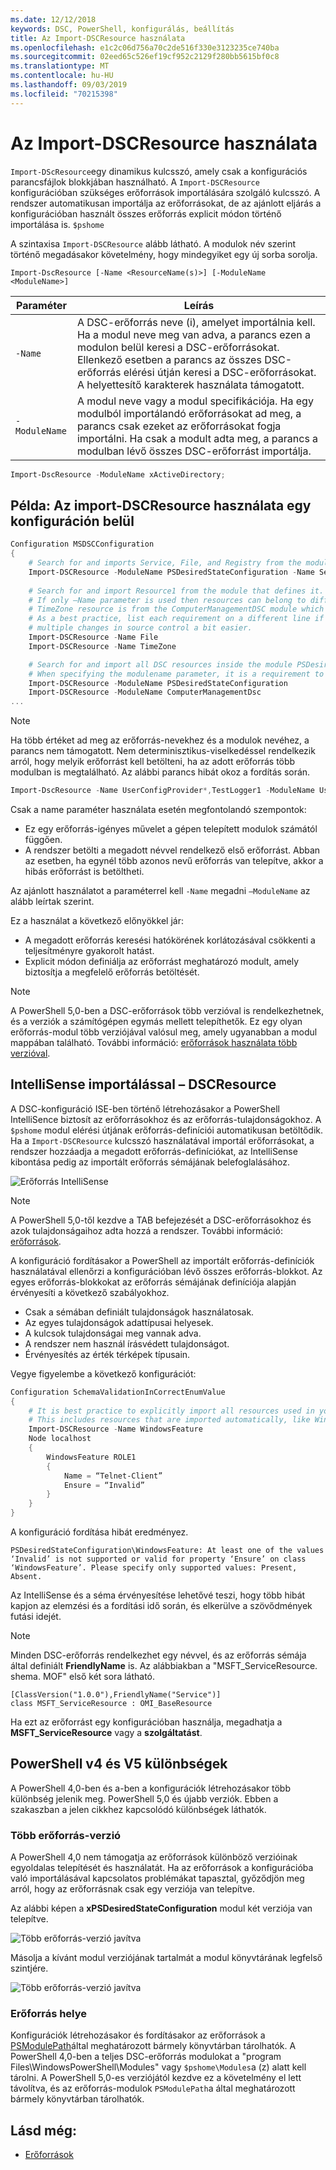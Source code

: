 ```yaml
---
ms.date: 12/12/2018
keywords: DSC, PowerShell, konfigurálás, beállítás
title: Az Import-DSCResource használata
ms.openlocfilehash: e1c2c06d756a70c2de516f330e3123235ce740ba
ms.sourcegitcommit: 02eed65c526ef19cf952c2129f280bb5615bf0c8
ms.translationtype: MT
ms.contentlocale: hu-HU
ms.lasthandoff: 09/03/2019
ms.locfileid: "70215398"
---
```

# <a name="using-import-dscresource"></a>Az Import-DSCResource használata

`Import-DScResource`egy dinamikus kulcsszó, amely csak a konfigurációs parancsfájlok blokkjában használható. A `Import-DSCResource` konfigurációban szükséges erőforrások importálására szolgáló kulcsszó. A rendszer automatikusan importálja az erőforrásokat, de az ajánlott eljárás a konfigurációban használt összes erőforrás explicit módon történő importálása is. [](Configurations.md) `$pshome`

A szintaxisa `Import-DSCResource` alább látható.  A modulok név szerint történő megadásakor követelmény, hogy mindegyiket egy új sorba sorolja.

```syntax
Import-DscResource [-Name <ResourceName(s)>] [-ModuleName <ModuleName>]
```

|Paraméter  |Leírás  |
|---------|---------|
|`-Name`|A DSC-erőforrás neve (i), amelyet importálnia kell. Ha a modul neve meg van adva, a parancs ezen a modulon belül keresi a DSC-erőforrásokat. Ellenkező esetben a parancs az összes DSC-erőforrás elérési útján keresi a DSC-erőforrásokat. A helyettesítő karakterek használata támogatott.|
|`-ModuleName`|A modul neve vagy a modul specifikációja.  Ha egy modulból importálandó erőforrásokat ad meg, a parancs csak ezeket az erőforrásokat fogja importálni. Ha csak a modult adta meg, a parancs a modulban lévő összes DSC-erőforrást importálja.|

```powershell
Import-DscResource -ModuleName xActiveDirectory;
```

## <a name="example-use-import-dscresource-within-a-configuration"></a>Példa: Az import-DSCResource használata egy konfiguráción belül

```powershell
Configuration MSDSCConfiguration
{
    # Search for and imports Service, File, and Registry from the module PSDesiredStateConfiguration.
    Import-DSCResource -ModuleName PSDesiredStateConfiguration -Name Service, File, Registry
    
    # Search for and import Resource1 from the module that defines it.
    # If only –Name parameter is used then resources can belong to different PowerShell modules as well.
    # TimeZone resource is from the ComputerManagementDSC module which is not installed by default.
    # As a best practice, list each requirement on a different line if possible.  This makes reviewing
    # multiple changes in source control a bit easier.
    Import-DSCResource -Name File
    Import-DSCResource -Name TimeZone

    # Search for and import all DSC resources inside the module PSDesiredStateConfiguration.
    # When specifying the modulename parameter, it is a requirement to list each on a new line.
    Import-DSCResource -ModuleName PSDesiredStateConfiguration
    Import-DSCResource -ModuleName ComputerManagementDsc
...
```

> [!NOTE]
> Ha több értéket ad meg az erőforrás-nevekhez és a modulok nevéhez, a parancs nem támogatott. Nem determinisztikus-viselkedéssel rendelkezik arról, hogy melyik erőforrást kell betölteni, ha az adott erőforrás több modulban is megtalálható. Az alábbi parancs hibát okoz a fordítás során.
>
> ```powershell
> Import-DscResource -Name UserConfigProvider*,TestLogger1 -ModuleName UserConfigProv,PsModuleForTestLogger
> ```

Csak a name paraméter használata esetén megfontolandó szempontok:

- Ez egy erőforrás-igényes művelet a gépen telepített modulok számától függően.
- A rendszer betölti a megadott névvel rendelkező első erőforrást. Abban az esetben, ha egynél több azonos nevű erőforrás van telepítve, akkor a hibás erőforrást is betöltheti.

Az ajánlott használatot a paraméterrel kell `-Name` megadni `–ModuleName` az alább leírtak szerint.

Ez a használat a következő előnyökkel jár:

- A megadott erőforrás keresési hatókörének korlátozásával csökkenti a teljesítményre gyakorolt hatást.
- Explicit módon definiálja az erőforrást meghatározó modult, amely biztosítja a megfelelő erőforrás betöltését.

> [!NOTE]
> A PowerShell 5,0-ben a DSC-erőforrások több verzióval is rendelkezhetnek, és a verziók a számítógépen egymás mellett telepíthetők. Ez egy olyan erőforrás-modul több verziójával valósul meg, amely ugyanabban a modul mappában található.
> További információ: [erőforrások használata több verzióval](sxsresource.md).

## <a name="intellisense-with-import-dscresource"></a>IntelliSense importálással – DSCResource

A DSC-konfiguráció ISE-ben történő létrehozásakor a PowerShell IntelliSence biztosít az erőforrásokhoz és az erőforrás-tulajdonságokhoz. A `$pshome` modul elérési útjának erőforrás-definíciói automatikusan betöltődik. Ha a `Import-DSCResource` kulcsszó használatával importál erőforrásokat, a rendszer hozzáadja a megadott erőforrás-definíciókat, az IntelliSense kibontása pedig az importált erőforrás sémájának belefoglalásához.

![Erőforrás IntelliSense](../media/resource-intellisense.png)

> [!NOTE]
> A PowerShell 5,0-től kezdve a TAB befejezését a DSC-erőforrásokhoz és azok tulajdonságaihoz adta hozzá a rendszer. További információ: [erőforrások](../resources/resources.md).

A konfiguráció fordításakor a PowerShell az importált erőforrás-definíciók használatával ellenőrzi a konfigurációban lévő összes erőforrás-blokkot.
Az egyes erőforrás-blokkokat az erőforrás sémájának definíciója alapján érvényesíti a következő szabályokhoz.

- Csak a sémában definiált tulajdonságok használatosak.
- Az egyes tulajdonságok adattípusai helyesek.
- A kulcsok tulajdonságai meg vannak adva.
- A rendszer nem használ írásvédett tulajdonságot.
- Érvényesítés az érték térképek típusain.

Vegye figyelembe a következő konfigurációt:

```powershell
Configuration SchemaValidationInCorrectEnumValue
{
    # It is best practice to explicitly import all resources used in your Configuration.
    # This includes resources that are imported automatically, like WindowsFeature.
    Import-DSCResource -Name WindowsFeature
    Node localhost
    {
        WindowsFeature ROLE1
        {
            Name = “Telnet-Client”
            Ensure = “Invalid”
        }
    }
}
```

A konfiguráció fordítása hibát eredményez.

```output
PSDesiredStateConfiguration\WindowsFeature: At least one of the values ‘Invalid’ is not supported or valid for property ‘Ensure’ on class ‘WindowsFeature’. Please specify only supported values: Present, Absent.
```

Az IntelliSense és a séma érvényesítése lehetővé teszi, hogy több hibát kapjon az elemzési és a fordítási idő során, és elkerülve a szövődmények futási idejét.

> [!NOTE]
> Minden DSC-erőforrás rendelkezhet egy névvel, és az erőforrás sémája által definiált **FriendlyName** is. Az alábbiakban a "MSFT_ServiceResource. shema. MOF" első két sora látható.
> ```syntax
> [ClassVersion("1.0.0"),FriendlyName("Service")]
> class MSFT_ServiceResource : OMI_BaseResource
> ```
> Ha ezt az erőforrást egy konfigurációban használja, megadhatja a **MSFT_ServiceResource** vagy a **szolgáltatást**.

## <a name="powershell-v4-and-v5-differences"></a>PowerShell v4 és V5 különbségek

A PowerShell 4,0-ben és a-ben a konfigurációk létrehozásakor több különbség jelenik meg. PowerShell 5,0 és újabb verziók. Ebben a szakaszban a jelen cikkhez kapcsolódó különbségek láthatók.

### <a name="multiple-resource-versions"></a>Több erőforrás-verzió

A PowerShell 4,0 nem támogatja az erőforrások különböző verzióinak egyoldalas telepítését és használatát. Ha az erőforrások a konfigurációba való importálásával kapcsolatos problémákat tapasztal, győződjön meg arról, hogy az erőforrásnak csak egy verziója van telepítve.

Az alábbi képen a **xPSDesiredStateConfiguration** modul két verziója van telepítve.

![Több erőforrás-verzió javítva](../media/multiple-resource-versions-broken.png)

Másolja a kívánt modul verziójának tartalmát a modul könyvtárának legfelső szintjére.

![Több erőforrás-verzió javítva](../media/multiple-resource-versions-fixed.png)

### <a name="resource-location"></a>Erőforrás helye

Konfigurációk létrehozásakor és fordításakor az erőforrások a [PSModulePath](/powershell/developer/module/modifying-the-psmodulepath-installation-path)által meghatározott bármely könyvtárban tárolhatók. A PowerShell 4,0-ben a teljes DSC-erőforrás modulokat a "program Files\WindowsPowerShell\Modules" vagy `$pshome\Modules`a (z) alatt kell tárolni. A PowerShell 5,0-es verziójától kezdve ez a követelmény el lett távolítva, és az erőforrás-modulok `PSModulePath`a által meghatározott bármely könyvtárban tárolhatók.

## <a name="see-also"></a>Lásd még:

- [Erőforrások](../resources/resources.md)
